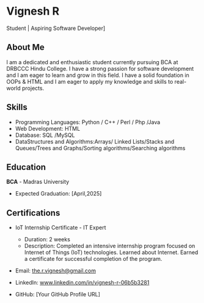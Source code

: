 # Vignesh R
Student | Aspiring Software Developer]

## About Me
I am a dedicated and enthusiastic student currently pursuing BCA at DRBCCC Hindu College. I have a strong passion for software development and I am eager to learn and grow in this field. I have a solid foundation in OOPs & HTML and I am eager to apply my knowledge and skills to real-world projects.

## Skills
- Programming Languages: Python /  C++ /  Perl /  Php   /Java
- Web Development: HTML
- Database: SQL   /MySQL
- DataStructures and Algorithms:Arrays/   Linked Lists/Stacks and Queues/Trees and Graphs/Sorting algorithms/Searching algorithms
## Education
**BCA** - Madras University
- Expected Graduation: [April,2025]


 ## Certifications
- IoT Internship Certificate - IT Expert
  - Duration: 2 weeks
  - Description: Completed an intensive internship program focused on Internet of Things (IoT) technologies. Learned about Internet. Earned a certificate for successful completion of the program.

- Email: the.r.vignesh@gmail.com
- LinkedIn: www.linkedin.com/in/vignesh-r-06b5b3281
- GitHub: [Your GitHub Profile URL]

